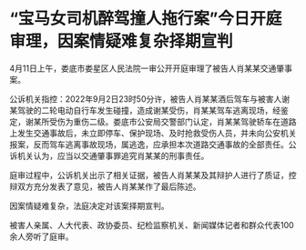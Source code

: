 # “宝马女司机醉驾撞人拖行案”今日开庭审理，因案情疑难复杂择期宣判

4月11日上午，娄底市娄星区人民法院一审公开开庭审理了被告人肖某某交通肇事案。

公诉机关指控：2022年9月2日23时50分许，被告人肖某某酒后驾车与被害人谢某驾驶的二轮电动自行车发生碰撞，造成谢某受伤，肖某某驾车逃离现场，经鉴定，谢某所受伤为重伤二级。娄底市公安局交警部门认定，肖某某驾驶轿车在道路上发生交通事故后，未立即停车、保护现场、及时抢救受伤人员，并未向公安机关报案，反而驾车逃离事故现场，属逃逸，应承担本次道路交通事故的全部责任。公诉机关认为，应当以交通肇事罪追究肖某某的刑事责任。

庭审过程中，公诉机关出示了相关证据，被告人肖某某及其辩护人进行了质证，控辩双方充分发表了意见，被告人肖某某作了最后陈述。

因案情疑难复杂，法庭决定对该案择期宣判。

被害人亲属、人大代表、政协委员、纪检监察机关、新闻媒体记者和群众代表100余人旁听了庭审。

